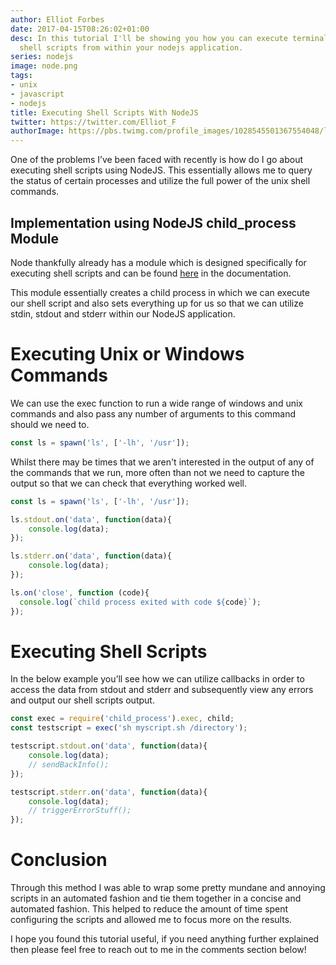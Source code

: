 ```yaml
---
author: Elliot Forbes
date: 2017-04-15T08:26:02+01:00
desc: In this tutorial I'll be showing you how you can execute terminal commands and
  shell scripts from within your nodejs application.
series: nodejs
image: node.png
tags:
- unix
- javascript
- nodejs
title: Executing Shell Scripts With NodeJS
twitter: https://twitter.com/Elliot_F
authorImage: https://pbs.twimg.com/profile_images/1028545501367554048/lzr43cQv_400x400.jpg
---
```


<p>One of the problems I’ve been faced with recently is how do I go about executing shell scripts using NodeJS. This essentially allows me to query the status of certain processes and utilize the full power of the unix shell commands. </p>

<h2>Implementation using NodeJS child_process Module</h2>

<p>Node thankfully already has a module which is designed specifically for executing shell scripts and can be found <a href="https://nodejs.org/api/child_process.html" target="_blank">here</a> in the documentation.</p>

<p>This module essentially creates a child process in which we can execute our shell script and also sets everything up for us so that we can utilize stdin, stdout and stderr within our NodeJS application. </p>

# Executing Unix or Windows Commands

We can use the exec function to run a wide range of windows and unix commands and also pass any number of arguments to this command should we need to.

```js
const ls = spawn('ls', ['-lh', '/usr']);
```

Whilst there may be times that we aren't interested in the output of any of the commands that we run, more often than not we need to capture the output so that we can check that everything worked well.

```js
const ls = spawn('ls', ['-lh', '/usr']);

ls.stdout.on('data', function(data){
    console.log(data); 
});

ls.stderr.on('data', function(data){
    console.log(data);
});

ls.on('close', function (code){
  console.log(`child process exited with code ${code}`);
});
```

# Executing Shell Scripts

In the below example you’ll see how we can utilize callbacks in order to access the data from stdout and stderr and subsequently view any errors and output our shell scripts output.

```js
const exec = require('child_process').exec, child;
const testscript = exec('sh myscript.sh /directory');

testscript.stdout.on('data', function(data){
    console.log(data); 
    // sendBackInfo();
});

testscript.stderr.on('data', function(data){
    console.log(data);
    // triggerErrorStuff(); 
});
```

# Conclusion

Through this method I was able to wrap some pretty mundane and annoying scripts in an automated fashion and tie them together in a concise and automated fashion. This helped to reduce the amount of time spent configuring the scripts and allowed me to focus more on the results.

I hope you found this tutorial useful, if you need anything further explained then please feel free to reach out to me in the comments section below!